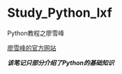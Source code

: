 # Study_Python_lxf
Python教程之廖雪峰

[廖雪峰的官方网站](https://www.liaoxuefeng.com)

***该笔记只部分介绍了Python的基础知识***
